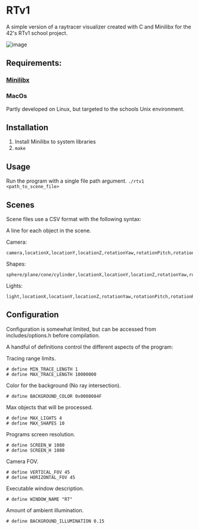 # RTv1
A simple version of a raytracer visualizer created with C and Minilibx for the 42's RTv1 school project.


![image](https://user-images.githubusercontent.com/16654794/225532718-8532d4f9-70e9-4a93-9871-0c92b7dd963a.png)

## Requirements:
### [Minilibx](https://harm-smits.github.io/42docs/libs/minilibx/getting_started.html)
### MacOs
Partly developed on Linux, but targeted to the schools Unix environment.

## Installation
1. Install Minilibx to system libraries
2. `make`

## Usage
Run the program with a single file path argument.
`./rtv1 <path_to_scene_file>`

## Scenes
Scene files use a CSV format with the following syntax:

A line for each object in the scene.

Camera:
```
camera,locationX,locationY,locationZ,rotationYaw,rotationPitch,rotationRoll
```
Shapes:
```
sphere/plane/cone/cylinder,locationX,locationY,locationZ,rotationYaw,rotationPitch,rotationRoll,scaleX,scaleY,scaleZ,colorRed,colorGreen,colorBlue,colorAlpha,brightness
```
Lights:
```
light,locationX,locationY,locationZ,rotationYaw,rotationPitch,rotationRoll,intensity
```

## Configuration
Configuration is somewhat limited, but can be accessed from includes/options.h before compilation.

A handful of definitions control the different aspects of the program:

Tracing range limits.
```
# define MIN_TRACE_LENGTH 1
# define MAX_TRACE_LENGTH 10000000
```
Color for the background (No ray intersection).
```
# define BACKGROUND_COLOR 0x0008084F
```
Max objects that will be processed.
```
# define MAX_LIGHTS 4
# define MAX_SHAPES 10
```
Programs screen resolution.
```
# define SCREEN_W 1080
# define SCREEN_H 1080
```
Camera FOV.
```
# define VERTICAL_FOV 45
# define HORIZONTAL_FOV 45
```
Executable window description.
```
# define WINDOW_NAME "RT"
```
Amount of ambient illumination.
```
# define BACKGROUND_ILLUMINATION 0.15
```
